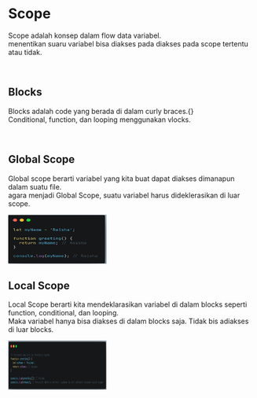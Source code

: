 # Scope  
Scope adalah konsep dalam flow data variabel.  
menentikan suaru variabel bisa diakses pada diakses pada scope tertentu atau tidak.  

</br>

## Blocks  
Blocks adalah code yang berada di dalam curly braces.{}  
Conditional, function, dan looping menggunakan vlocks.  

</br>

## Global Scope  
Global scope berarti variabel yang kita buat dapat diakses dimanapun dalam suatu file.  
agara menjadi Global Scope, suatu variabel harus dideklerasikan di luar scope.  

<img src="sc1.jpeg" width="200" height="100">  

</br>

## Local Scope  
Local Scope berarti kita mendeklarasikan variabel di dalam blocks seperti function, conditional, dan looping.  
Maka variabel hanya bisa diakses di dalam blocks saja. Tidak bis adiakses di luar blocks.  

<img src="sc2.jpeg" width="200" height="100">